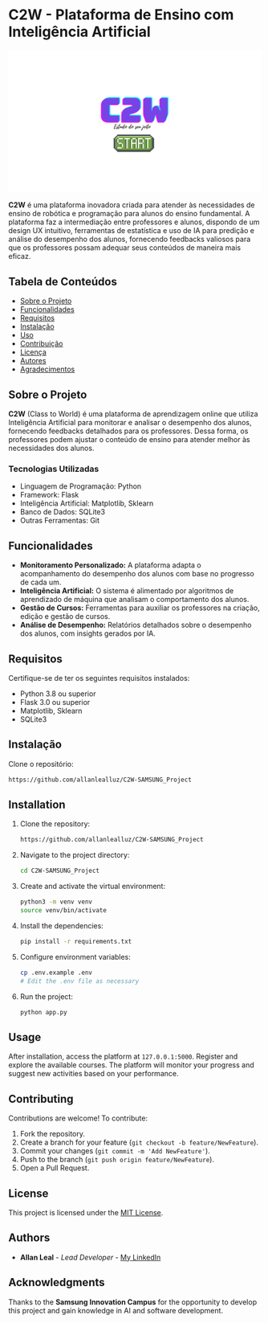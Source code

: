 # C2W - Plataforma de Ensino com Inteligência Artificial

![C2W Logo](logoC2W2.png)

**C2W** é uma plataforma inovadora criada para atender às necessidades de ensino de robótica e programação para alunos do ensino fundamental. A plataforma faz a intermediação entre professores e alunos, dispondo de um design UX intuitivo, ferramentas de estatística e uso de IA para predição e análise do desempenho dos alunos, fornecendo feedbacks valiosos para que os professores possam adequar seus conteúdos de maneira mais eficaz.

## Tabela de Conteúdos

- [Sobre o Projeto](#sobre-o-projeto)
- [Funcionalidades](#funcionalidades)
- [Requisitos](#requisitos)
- [Instalação](#instalação)
- [Uso](#uso)
- [Contribuição](#contribuição)
- [Licença](#licença)
- [Autores](#autores)
- [Agradecimentos](#agradecimentos)

## Sobre o Projeto

**C2W** (Class to World) é uma plataforma de aprendizagem online que utiliza Inteligência Artificial para monitorar e analisar o desempenho dos alunos, fornecendo feedbacks detalhados para os professores. Dessa forma, os professores podem ajustar o conteúdo de ensino para atender melhor às necessidades dos alunos.

### Tecnologias Utilizadas

- Linguagem de Programação: Python
- Framework: Flask
- Inteligência Artificial: Matplotlib, Sklearn
- Banco de Dados: SQLite3
- Outras Ferramentas: Git

## Funcionalidades

- **Monitoramento Personalizado:** A plataforma adapta o acompanhamento do desempenho dos alunos com base no progresso de cada um.
- **Inteligência Artificial:** O sistema é alimentado por algoritmos de aprendizado de máquina que analisam o comportamento dos alunos.
- **Gestão de Cursos:** Ferramentas para auxiliar os professores na criação, edição e gestão de cursos.
- **Análise de Desempenho:** Relatórios detalhados sobre o desempenho dos alunos, com insights gerados por IA.

## Requisitos

Certifique-se de ter os seguintes requisitos instalados:

- Python 3.8 ou superior
- Flask 3.0 ou superior
- Matplotlib, Sklearn
- SQLite3

## Instalação

Clone o repositório:
```bash
https://github.com/allanlealluz/C2W-SAMSUNG_Project
  ```
## Installation

1. Clone the repository:

    ```bash
   https://github.com/allanlealluz/C2W-SAMSUNG_Project
    ```

2. Navigate to the project directory:

    ```bash
    cd C2W-SAMSUNG_Project
    ```

3. Create and activate the virtual environment:

    ```bash
    python3 -m venv venv
    source venv/bin/activate
    ```

4. Install the dependencies:

    ```bash
    pip install -r requirements.txt
    ```

5. Configure environment variables:

    ```bash
    cp .env.example .env
    # Edit the .env file as necessary
    ```

6. Run the project:

    ```bash
    python app.py
    ```

## Usage

After installation, access the platform at `127.0.0.1:5000`. Register and explore the available courses. The platform will monitor your progress and suggest new activities based on your performance.

## Contributing

Contributions are welcome! To contribute:

1. Fork the repository.
2. Create a branch for your feature (`git checkout -b feature/NewFeature`).
3. Commit your changes (`git commit -m 'Add NewFeature'`).
4. Push to the branch (`git push origin feature/NewFeature`).
5. Open a Pull Request.

## License

This project is licensed under the [MIT License](LICENSE).

## Authors

- **Allan Leal** - *Lead Developer* - [My LinkedIn](https://br.linkedin.com/in/allan-leal-programmer)

## Acknowledgments

Thanks to the **Samsung Innovation Campus** for the opportunity to develop this project and gain knowledge in AI and software development.
